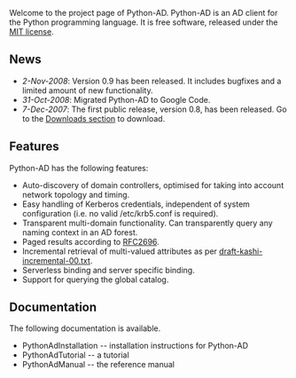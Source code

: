 Welcome to the project page of Python-AD. Python-AD is an AD client for the Python programming language. It is free software, released under the [MIT license](http://freehg.org/u/geertj/python-ad/raw-file/tip/LICENSE).

## News ##

  * _2-Nov-2008_: Version 0.9 has been released. It includes bugfixes and a limited amount of new functionality.
  * _31-Oct-2008_: Migrated Python-AD to Google Code.
  * _7-Dec-2007_: The first public release, version 0.8, has been released. Go to the [Downloads section](http://code.google.com/p/python-ad/downloads/list) to download.

## Features ##

Python-AD has the following features:

  * Auto-discovery of domain controllers, optimised for taking into account network topology and timing.
  * Easy handling of Kerberos credentials, independent of system configuration (i.e. no valid /etc/krb5.conf is required).
  * Transparent multi-domain functionality. Can transparently query any naming context in an AD forest.
  * Paged results according to [RFC2696](http://www.ietf.org/rfc/rfc2696.txt).
  * Incremental retrieval of multi-valued attributes as per [draft-kashi-incremental-00.txt](http://www.tkk.fi/cc/docs/kerberos/draft-kashi-incremental-00.txt).
  * Serverless binding and server specific binding.
  * Support for querying the global catalog.

## Documentation ##

The following documentation is available.

  * PythonAdInstallation -- installation instructions for Python-AD
  * PythonAdTutorial -- a tutorial
  * PythonAdManual -- the reference manual

